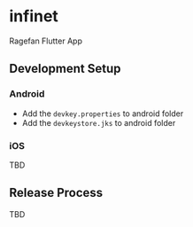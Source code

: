 # infinet

Ragefan Flutter App

## Development Setup

### Android

* Add the `devkey.properties` to android folder
* Add the `devkeystore.jks` to android folder

### iOS

TBD

## Release Process

TBD
